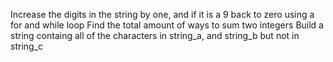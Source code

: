 Increase the digits in the string by one, and if it is a 9 back to zero using a for and while loop
Find the total amount of ways to sum two integers
Build a string containg all of the characters in string_a, and string_b but not in string_c
